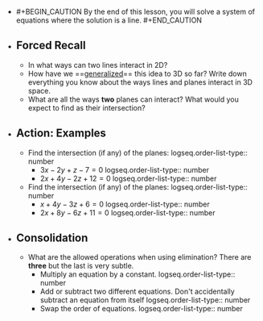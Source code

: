 - #+BEGIN_CAUTION
  By the end of this lesson, you will solve a system of equations where the solution is a line.
  #+END_CAUTION
- ## Forced Recall
	- In what ways can two lines interact in 2D?
	- How have we ==[generalized]([[generalize]])== this idea to 3D so far? Write down everything you know about the ways lines and planes interact in 3D space.
	- What are all the ways **two** planes can interact? What would you expect to find as their intersection?
- ## Action:  Examples
	- Find the intersection (if any) of the planes:
	  logseq.order-list-type:: number
		- $3x-2y+z-7=0$
		  logseq.order-list-type:: number
		- $2x+4y-2z+12=0$
		  logseq.order-list-type:: number
	- Find the intersection (if any) of the planes:
	  logseq.order-list-type:: number
		- $x+4y-3z+6=0$
		  logseq.order-list-type:: number
		- $2x+8y-6z+11=0$
		  logseq.order-list-type:: number
- ## Consolidation
	- What are the allowed operations when using elimination? There are **three** but the last is very subtle.
		- Multiply an equation by a constant.
		  logseq.order-list-type:: number
		- Add or subtract two different equations. Don't accidentally subtract an equation from itself
		  logseq.order-list-type:: number
		- Swap the order of equations.
		  logseq.order-list-type:: number